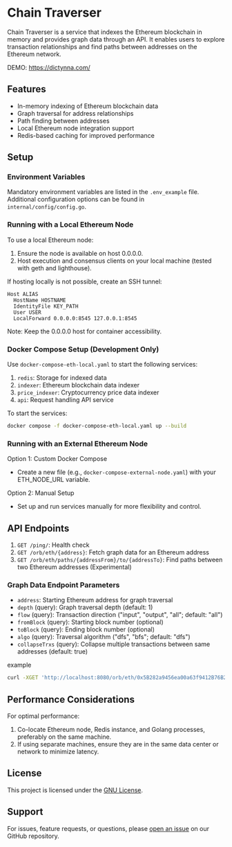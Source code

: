 # Chain Traverser

Chain Traverser is a service that indexes the Ethereum blockchain in memory and provides graph data through an API. It enables users to explore transaction relationships and find paths between addresses on the Ethereum network.

DEMO: <https://dictynna.com/>

## Features

- In-memory indexing of Ethereum blockchain data
- Graph traversal for address relationships
- Path finding between addresses
- Local Ethereum node integration support
- Redis-based caching for improved performance

## Setup

### Environment Variables

Mandatory environment variables are listed in the `.env_example` file. Additional configuration options can be found in `internal/config/config.go`.

### Running with a Local Ethereum Node

To use a local Ethereum node:

1. Ensure the node is available on host 0.0.0.0.
2. Host execution and consensus clients on your local machine (tested with geth and lighthouse).

If hosting locally is not possible, create an SSH tunnel:

```ssh
Host ALIAS
  HostName HOSTNAME
  IdentityFile KEY_PATH
  User USER
  LocalForward 0.0.0.0:8545 127.0.0.1:8545
```

Note: Keep the 0.0.0.0 host for container accessibility.

### Docker Compose Setup (Development Only)

Use `docker-compose-eth-local.yaml` to start the following services:

1. `redis`: Storage for indexed data
2. `indexer`: Ethereum blockchain data indexer
3. `price_indexer`: Cryptocurrency price data indexer
4. `api`: Request handling API service

To start the services:

```sh
docker compose -f docker-compose-eth-local.yaml up --build
```

### Running with an External Ethereum Node

Option 1: Custom Docker Compose

- Create a new file (e.g., `docker-compose-external-node.yaml`) with your ETH_NODE_URL variable.

Option 2: Manual Setup

- Set up and run services manually for more flexibility and control.

## API Endpoints

1. `GET /ping/`: Health check
2. `GET /orb/eth/{address}`: Fetch graph data for an Ethereum address
3. `GET /orb/eth/paths/{addressFrom}/to/{addressTo}`: Find paths between two Ethereum addresses (Experimental)

### Graph Data Endpoint Parameters

- `address`: Starting Ethereum address for graph traversal
- `depth` (query): Graph traversal depth (default: 1)
- `flow` (query): Transaction direction ("input", "output", "all"; default: "all")
- `fromBlock` (query): Starting block number (optional)
- `toBlock` (query): Ending block number (optional)
- `algo` (query): Traversal algorithm ("dfs", "bfs"; default: "dfs")
- `collapseTrxs` (query): Collapse multiple transactions between same addresses (default: true)

example

```sh
curl -XGET 'http://localhost:8080/orb/eth/0x5B282a9456ea00a63f9412B76B2d14775B9a9b48?depth=1&flow=all'
```

## Performance Considerations

For optimal performance:

1. Co-locate Ethereum node, Redis instance, and Golang processes, preferably on the same machine.
2. If using separate machines, ensure they are in the same data center or network to minimize latency.

## License

This project is licensed under the [GNU License](LICENSE).

## Support

For issues, feature requests, or questions, please [open an issue](https://github.com/guzun-corp/chain-traverser/issues) on our GitHub repository.
